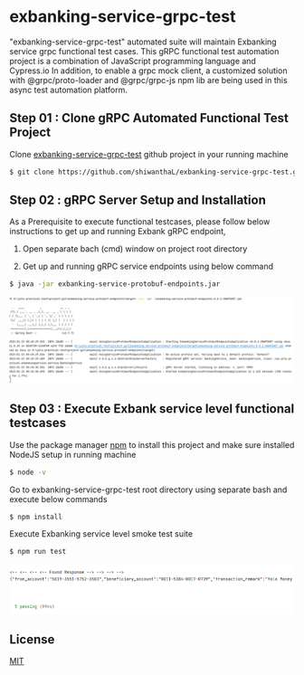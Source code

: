 # exbanking-service-grpc-test
"exbanking-service-grpc-test" automated suite will maintain Exbanking service grpc functional test cases. This gRPC functional test automation project is a combination of JavaScript programming language and Cypress.io In addition, to enable a grpc mock  client, a customized solution with @grpc/proto-loader and @grpc/grpc-js npm lib are being used in this async test automation platform.

## Step 01 : Clone gRPC Automated Functional Test Project
Clone [exbanking-service-grpc-test](https://github.com/shiwanthaL/exbanking-service-grpc-test) github project in your running machine
```bash
$ git clone https://github.com/shiwanthaL/exbanking-service-grpc-test.git
```

## Step 02 : gRPC Server Setup and Installation
As a Prerequisite to execute functional testcases, please follow below instructions to get up and running Exbank gRPC endpoint,

1. Open separate bach (cmd) window on project root directory

2. Get up and running gRPC service endpoints using below command
```bash
$ java -jar exbanking-service-protobuf-endpoints.jar
```
![img.png](cypress/support/img.png)

## Step 03 : Execute Exbank service level functional testcases

Use the package manager [npm](https://www.npmjs.com/) to install this project and make sure installed NodeJS setup in running machine
```bash
$ node -v
```
Go to exbanking-service-grpc-test root directory using separate bash and execute below commands
```bash
$ npm install
```
Execute Exbanking service level smoke test suite
```bash
$ npm run test
```
![img.png](cypress/support/img-result.png)


## License
[MIT](https://choosealicense.com/licenses/mit/)
